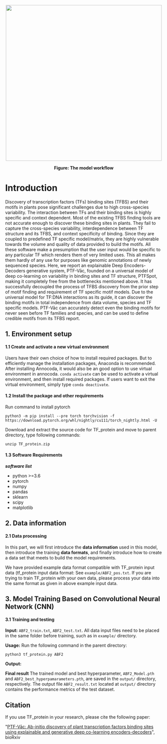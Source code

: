<p align="center">
<img src="Figure 11.png" width="500" height="500">
</p>
<p align="center"><b>Figure: The model workflow</b></p>

# Introduction

Discovery of transcription factors (TFs) binding sites (TFBS) and their motifs in plants pose significant challenges due to high cross-species variability. The interaction between TFs and their binding sites is highly specific and context dependent. Most of the existing TFBS finding tools are not accurate enough to discover these binding sites in plants. They fail to capture the cross-species variability, interdependence between TF structure and its TFBS, and context specificity of binding. Since they are coupled to predefined TF specific model/matrix, they are highly vulnerable towards the volume and quality of data provided to build the motifs. All these software make a presumption that the user input would be specific to any particular TF which renders them of very limited uses. This all makes them hardly of any use for purposes like genomic annotations of newly sequenced species. Here, we report an explainable Deep Encoders-Decoders generative system, PTF-Vāc, founded on a universal model of deep co-learning on variability in binding sites and TF structure, PTFSpot, making it completely free from the bottlenecks mentioned above. It has successfully decoupled the process of TFBS discovery from the prior step of motif finding and requirement of TF specific motif models. Due to the universal model for TF:DNA interactions as its guide, it can discover the binding motifs in total independence from data volume, species and TF specific models. PTF-Vāc can accurately detect even the binding motifs for never seen before TF families and species, and can be used to define credible motifs from its TFBS report.

## 1. Environment setup

#### 1.1 Create and activate a new virtual environment

Users have their own choice of how to install required packages. But to efficiently manage the installation packages, Anaconda is recommended. After installing Annocoda, it would also be an good option to use virtual environment in annocoda. `conda activate` can be used to activate a virtual environment, and then install required packages. If users want to exit the virtual environment, simply type `conda deactivate`. 

#### 1.2 Install the package and other requirements

Run command to install pytorch

```
python3 -m pip install --pre torch torchvision -f https://download.pytorch.org/whl/nightly/cu111/torch_nightly.html -U
```
Download and extract the source code for TF_protein and move to parent directory, type following commands:

```
unzip TF_protein.zip
```
#### 1.3 Software Requirements

***software list***
- python >=3.6
- pytorch
- numpy 
- pandas
- sklearn
- scipy 
- matplotlib

## 2. Data information

#### 2.1 Data processing
In this part, we will first introduce the **data information** used in this model, then introduce the training **data formats**, and finally introduce how to create a data set that meets to build the model requirements.

We have provided example data format compatible with TF_protein input data (tf_protein input data format: See `example/ABF2_pos.txt`. If you are trying to train TF_protein with your own data, please process your data into the same format as given in above example input data.

## 3. Model Training Based on Convolutional Neural Network (CNN)
#### 3.1 Training and testing 
**Input:** `ABF2_train.txt`, `ABF2_test.txt`. 
All data input files need to be placed in the same folder before training, such as in `example/` directory.

**Usage:**
Run the following command in the parent directory:
```
python3 tf_protein.py ABF2
```
**Output:** 

**Final result** 
The trained model and best hyperparameter, `ABF2_Model.pth` and `ABF2_best_hyperpamarameters.pth`, are saved in the `output/` directory, respectively. 
The output file `ABF2_result.txt` located at `output/` directory contains the performance metrics of the test dataset.  

## Citation

If you use TF_protein in your research, please cite the following paper:</br>

"[PTF-Vāc: Ab-initio discovery of plant transcription factors binding sites using explainable and generative deep co-learning encoders-decoders](https://www.biorxiv.org/content/10.1101/2024.01.28.577608v2.full)",<br/>
bioRxiv
